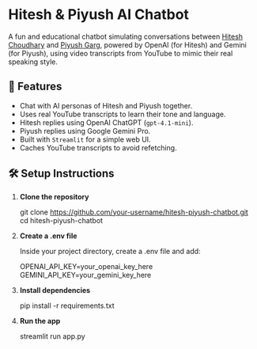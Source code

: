 # Hitesh & Piyush AI Chatbot

A fun and educational chatbot simulating conversations between [Hitesh Choudhary](https://www.youtube.com/@HiteshChoudhary) and [Piyush Garg](https://www.youtube.com/@PiyushGarg), powered by OpenAI (for Hitesh) and Gemini (for Piyush), using video transcripts from YouTube to mimic their real speaking style.

## 🧠 Features

- Chat with AI personas of Hitesh and Piyush together.
- Uses real YouTube transcripts to learn their tone and language.
- Hitesh replies using OpenAI ChatGPT (`gpt-4.1-mini`).
- Piyush replies using Google Gemini Pro.
- Built with `Streamlit` for a simple web UI.
- Caches YouTube transcripts to avoid refetching.

## 🛠️ Setup Instructions

1. **Clone the repository**

   git clone https://github.com/your-username/hitesh-piyush-chatbot.git
   cd hitesh-piyush-chatbot

2. **Create a .env file**
    
    Inside your project directory, create a .env file and add:

    OPENAI_API_KEY=your_openai_key_here
    GEMINI_API_KEY=your_gemini_key_here

3. **Install dependencies**

    pip install -r requirements.txt
    
4. **Run the app**

    streamlit run app.py